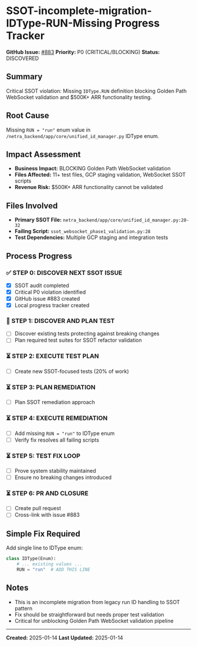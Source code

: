 # SSOT-incomplete-migration-IDType-RUN-Missing Progress Tracker

**GitHub Issue:** [#883](https://github.com/netra-systems/netra-apex/issues/883)
**Priority:** P0 (CRITICAL/BLOCKING)
**Status:** DISCOVERED

## Summary
Critical SSOT violation: Missing `IDType.RUN` definition blocking Golden Path WebSocket validation and $500K+ ARR functionality testing.

## Root Cause
Missing `RUN = "run"` enum value in `/netra_backend/app/core/unified_id_manager.py` IDType enum.

## Impact Assessment
- **Business Impact:** BLOCKING Golden Path WebSocket validation
- **Files Affected:** 11+ test files, GCP staging validation, WebSocket SSOT scripts
- **Revenue Risk:** $500K+ ARR functionality cannot be validated

## Files Involved
- **Primary SSOT File:** `netra_backend/app/core/unified_id_manager.py:20-32`
- **Failing Script:** `ssot_websocket_phase1_validation.py:28`
- **Test Dependencies:** Multiple GCP staging and integration tests

## Process Progress

### ✅ STEP 0: DISCOVER NEXT SSOT ISSUE
- [x] SSOT audit completed
- [x] Critical P0 violation identified
- [x] GitHub issue #883 created
- [x] Local progress tracker created

### 🔄 STEP 1: DISCOVER AND PLAN TEST
- [ ] Discover existing tests protecting against breaking changes
- [ ] Plan required test suites for SSOT refactor validation

### ⏳ STEP 2: EXECUTE TEST PLAN
- [ ] Create new SSOT-focused tests (20% of work)

### ⏳ STEP 3: PLAN REMEDIATION
- [ ] Plan SSOT remediation approach

### ⏳ STEP 4: EXECUTE REMEDIATION
- [ ] Add missing `RUN = "run"` to IDType enum
- [ ] Verify fix resolves all failing scripts

### ⏳ STEP 5: TEST FIX LOOP
- [ ] Prove system stability maintained
- [ ] Ensure no breaking changes introduced

### ⏳ STEP 6: PR AND CLOSURE
- [ ] Create pull request
- [ ] Cross-link with issue #883

## Simple Fix Required
Add single line to IDType enum:
```python
class IDType(Enum):
    # ... existing values ...
    RUN = "run"  # ADD THIS LINE
```

## Notes
- This is an incomplete migration from legacy run ID handling to SSOT pattern
- Fix should be straightforward but needs proper test validation
- Critical for unblocking Golden Path WebSocket validation pipeline

---
**Created:** 2025-01-14
**Last Updated:** 2025-01-14